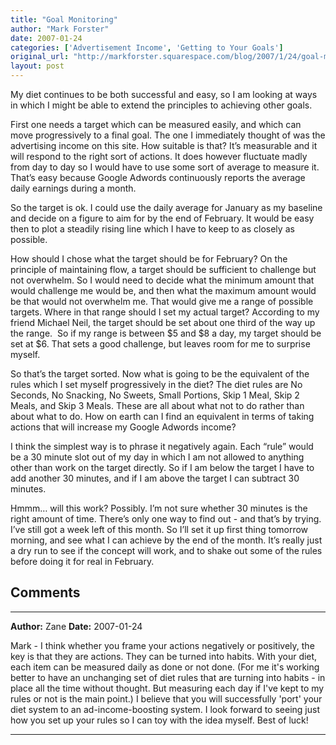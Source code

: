 ```yaml
---
title: "Goal Monitoring"
author: "Mark Forster"
date: 2007-01-24
categories: ['Advertisement Income', 'Getting to Your Goals']
original_url: "http://markforster.squarespace.com/blog/2007/1/24/goal-monitoring.html"
layout: post
---
```


My diet continues to be both successful and easy, so I am looking at ways in which I might be able to extend the principles to achieving other goals.

First one needs a target which can be measured easily, and which can move progressively to a final goal. The one I immediately thought of was the advertising income on this site. How suitable is that? It’s measurable and it will respond to the right sort of actions. It does however fluctuate madly from day to day so I would have to use some sort of average to measure it. That’s easy because Google Adwords continuously reports the average daily earnings during a month.

So the target is ok. I could use the daily average for January as my baseline and decide on a figure to aim for by the end of February. It would be easy then to plot a steadily rising line which I have to keep to as closely as possible.

How should I chose what the target should be for February? On the principle of maintaining flow, a target should be sufficient to challenge but not overwhelm. So I would need to decide what the minimum amount that would challenge me would be, and then what the maximum amount would be that would not overwhelm me. That would give me a range of possible targets. Where in that range should I set my actual target? According to my friend Michael Neil, the target should be set about one third of the way up the range.  So if my range is between $5 and $8 a day, my target should be set at $6. That sets a good challenge, but leaves room for me to surprise myself.

So that’s the target sorted. Now what is going to be the equivalent of the rules which I set myself progressively in the diet? The diet rules are No Seconds, No Snacking, No Sweets, Small Portions, Skip 1 Meal, Skip 2 Meals, and Skip 3 Meals. These are all about what not to do rather than about what to do. How on earth can I find an equivalent in terms of taking actions that will increase my Google Adwords income?

I think the simplest way is to phrase it negatively again. Each “rule” would be a 30 minute slot out of my day in which I am not allowed to anything other than work on the target directly. So if I am below the target I have to add another 30 minutes, and if I am above the target I can subtract 30 minutes.

Hmmm… will this work? Possibly. I’m not sure whether 30 minutes is the right amount of time. There’s only one way to find out - and that’s by trying. I’ve still got a week left of this month. So I’ll set it up first thing tomorrow morning, and see what I can achieve by the end of the month. It’s really just a dry run to see if the concept will work, and to shake out some of the rules before doing it for real in February.


## Comments

---

**Author:** Zane
**Date:** 2007-01-24

Mark - I think whether you frame your actions negatively or positively, the key is that they are actions. They can be turned into habits. With your diet, each item can be measured daily as done or not done. (For me it's working better to have an unchanging set of diet rules that are turning into habits - in place all the time without thought. But measuring each day if I've kept to my rules or not is the main point.) I believe that you will successfully 'port' your diet system to an ad-income-boosting system. I look forward to seeing just how you set up your rules so I can toy with the idea myself. Best of luck!

---
